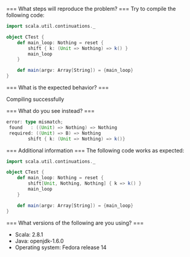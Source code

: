 === What steps will reproduce the problem? ===
Try to compile the following code:
```scala
import scala.util.continuations._

object CTest {
    def main_loop: Nothing = reset {
        shift { k: (Unit => Nothing) => k() }
        main_loop
    }

    def main(argv: Array[String]) = {main_loop}
}

```

=== What is the expected behavior? ===

Compiling successfully

=== What do you see instead? ===

```scala
error: type mismatch;
 found   : ((Unit) => Nothing) => Nothing
 required: ((Unit) => B) => Nothing
        shift { k: (Unit => Nothing) => k()}
```

=== Additional information ===
The following code works as expected:
```scala
import scala.util.continuations._

object CTest {
    def main_loop: Nothing = reset {
        shift[Unit, Nothing, Nothing] { k => k() }
        main_loop
    }

    def main(argv: Array[String]) = {main_loop}
}

```

=== What versions of the following are you using? ===
  - Scala: 2.8.1
  - Java: openjdk-1.6.0
  - Operating system: Fedora release 14
